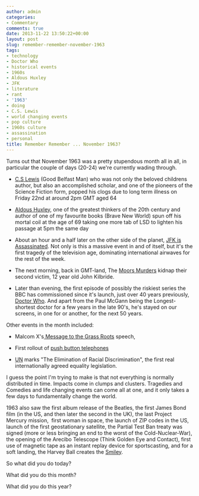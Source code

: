 ```yaml
---
author: admin
categories:
- Commentary
comments: true
date: 2013-11-22 13:50:22+00:00
layout: post
slug: remember-remember-november-1963
tags:
- technology
- Doctor Who
- historical events
- 1960s
- Aldous Huxley
- JFK
- literature
- rant
- '1963'
- doing
- C.S. Lewis
- world changing events
- pop culture
- 1960s culture
- assassination
- personal
title: Remember Remember ... November 1963?
---
```



Turns out that November 1963 was a pretty stupendous month all in all, in particular the couple of days (20-24) we're currently wading through.

	
  * [C.S Lewis](http://en.wikipedia.org/wiki/C._S._Lewis) (Good Belfast Man) who was not only the beloved childrens author, but also an accomplished scholar, and one of the pioneers of the Science Fiction form, popped his clogs due to long term illness on Friday 22nd at around 2pm GMT aged 64

	
  * [Aldous Huxley](http://en.wikipedia.org/wiki/Aldous_Huxley#Death), one of the greatest thinkers of the 20th century and author of one of my favourite books (Brave New World) spun off his mortal coil at the age of 69 taking one more tab of LSD to lighten his passage at 5pm the same day

	
  * About an hour and a half later on the other side of the planet, [JFK is Assassinated](http://en.wikipedia.org/wiki/Assassination_of_John_F._Kennedy). Not only is this a massive event in and of itself, but it's the first tragedy of the television age, dominating international airwaves for the rest of the week.

	
  * The next morning, back in GMT-land, The [Moors Murders](http://en.wikipedia.org/wiki/Moors_murders) kidnap their second victim, 12 year old John Kilbride.

	
  * Later than evening, the first episode of possibly the riskiest series the BBC has commissioned since it's launch, just over 40 years previously, [Doctor Who](http://en.wikipedia.org/wiki/Doctor_Who). And apart from the Paul McGann being the Longest-shortest doctor for a few years in the late 90's, he's stayed on our screens, in one for or another, for the next 50 years.

Other events in the month included:

	
  * Malcom X's[ Message to the Grass Roots](http://en.wikipedia.org/wiki/Message_to_the_Grass_Roots) speech,

	
  * First rollout of [push button telephones](http://en.wikipedia.org/wiki/Push-button_telephone)

	
  * [UN](http://en.wikipedia.org/wiki/Declaration_on_the_Elimination_of_All_Forms_of_Racial_Discrimination) marks "The Elimination of Racial Discrimination", the first real internationally agreed equality legislation.

I guess the point I'm trying to make is that not everything is normally distributed in time. Impacts come in clumps and clusters. Tragedies and Comedies and life changing events can come all at one, and it only takes a few days to fundamentally change the world.

1963 also saw the first album release of the Beatles, the first James Bond film (in the US, and then later the second in the UK), the last Project Mercury mission,  first woman in space, the launch of ZIP codes in the US, launch of the first geostationary satellite, the Partial Test Ban treaty was signed (more or less bringing an end to the worst of the Cold-Nuclear-War), the opening of the Arecibo Telescope (Think Golden Eye and Contact), first use of magnetic tape as an instant replay device for sportscasting, and for a soft landing, the Harvey Ball creates the [Smiley](http://en.wikipedia.org/wiki/Harvey_Ball#State_Mutual_and_the_birth_of_the_Smiley).

So what did you do today?

What did you do this month?

What did you do this year?
